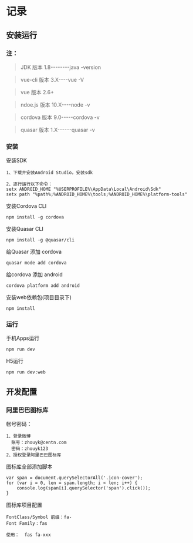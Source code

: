 # 记录

## 安装运行

### 注：
  > JDK 版本 1.8--------java -version

  > vue-cli 版本 3.X----vue -V

  > vue 版本 2.6+

  > ndoe.js 版本 10.X----node -v

  > cordova 版本 9.0-----cordova -v

  > quasar 版本 1.X------quasar -v

### 安装

安装SDK
```
1、下载并安装Android Studio，安装sdk

2、逐行运行以下命令：
setx ANDROID_HOME "%USERPROFILE%\AppData\Local\Android\Sdk"
setx path "%path%;%ANDROID_HOME%\tools;%ANDROID_HOME%\platform-tools"

```

安装Cordova CLI
```
npm install -g cordova

```

安装Quasar CLI
```
npm install -g @quasar/cli

```

给Quasar 添加 cordova
```
quasar mode add cordova

```

给cordova 添加 android
```
cordova platform add android

```

安装web依赖包(项目目录下)
```
npm install

```


### 运行
手机Apps运行
```
npm run dev

```

H5运行
```
npm run dev:web

```


## 开发配置
### 阿里巴巴图标库

帐号密码：
```
1、登录微博
  账号：zhouyk@centn.com
  密码：zhouyk123
2、授权登录阿里巴巴图标库

```

图标库全部添加脚本
```
var span = document.querySelectorAll('.icon-cover');
for (var i = 0, len = span.length; i < len; i++) {
    console.log(span[i].querySelector('span').click());
}

```


图标库项目配置
```
FontClass/Symbol 前缀：fa-
Font Family：fas

使用：  fas fa-xxx

```
